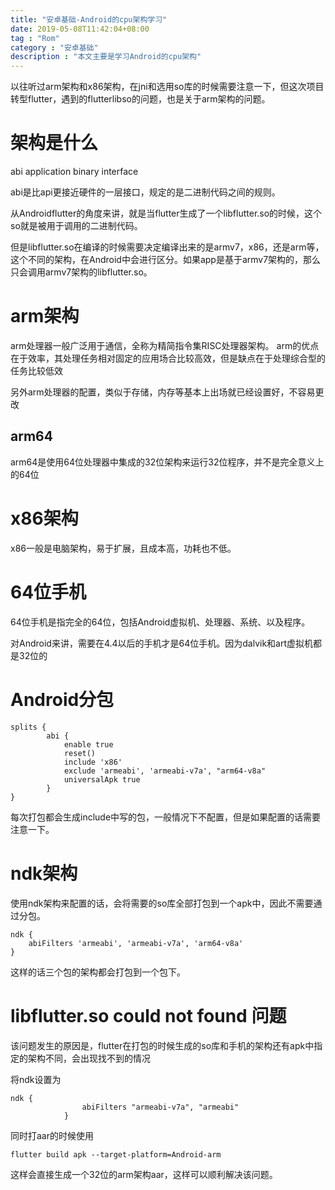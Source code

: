```yaml
---
title: "安卓基础-Android的cpu架构学习"
date: 2019-05-08T11:42:04+08:00
tag : "Rom"
category : "安卓基础"
description : "本文主要是学习Android的cpu架构"
---
```


以往听过arm架构和x86架构，在jni和选用so库的时候需要注意一下，但这次项目转型flutter，遇到的flutterlibso的问题，也是关于arm架构的问题。

# 架构是什么

abi application binary interface

abi是比api更接近硬件的一层接口，规定的是二进制代码之间的规则。

从Androidflutter的角度来讲，就是当flutter生成了一个libflutter.so的时候，这个so就是被用于调用的二进制代码。

但是libflutter.so在编译的时候需要决定编译出来的是armv7，x86，还是arm等，这个不同的架构，在Android中会进行区分。如果app是基于armv7架构的，那么只会调用armv7架构的libflutter.so。

# arm架构

arm处理器一般广泛用于通信，全称为精简指令集RISC处理器架构。
arm的优点在于效率，其处理任务相对固定的应用场合比较高效，但是缺点在于处理综合型的任务比较低效

另外arm处理器的配置，类似于存储，内存等基本上出场就已经设置好，不容易更改

## arm64

arm64是使用64位处理器中集成的32位架构来运行32位程序，并不是完全意义上的64位

# x86架构

x86一般是电脑架构，易于扩展，且成本高，功耗也不低。

# 64位手机

64位手机是指完全的64位，包括Android虚拟机、处理器、系统、以及程序。

对Android来讲，需要在4.4以后的手机才是64位手机。因为dalvik和art虚拟机都是32位的

# Android分包

```
splits {
        abi {
            enable true
            reset()
            include 'x86'
            exclude 'armeabi', 'armeabi-v7a', "arm64-v8a"
            universalApk true
        }
}
```
每次打包都会生成include中写的包，一般情况下不配置，但是如果配置的话需要注意一下。

# ndk架构

使用ndk架构来配置的话，会将需要的so库全部打包到一个apk中，因此不需要通过分包。

```
ndk {
    abiFilters 'armeabi', 'armeabi-v7a', 'arm64-v8a'
}
```

这样的话三个包的架构都会打包到一个包下。

# libflutter.so could not found 问题

该问题发生的原因是，flutter在打包的时候生成的so库和手机的架构还有apk中指定的架构不同，会出现找不到的情况

将ndk设置为

```
ndk {
                abiFilters "armeabi-v7a", "armeabi"
            }

```

同时打aar的时候使用
```
flutter build apk --target-platform=Android-arm
```

这样会直接生成一个32位的arm架构aar，这样可以顺利解决该问题。